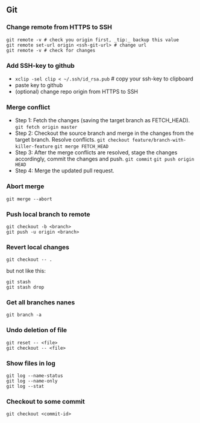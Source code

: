 ## Git

### Change remote from HTTPS to SSH
```shell
git remote -v # check you origin first, _tip:_ backup this value
git remote set-url origin <ssh-git-url> # change url
git remote -v # check for changes
```


### Add SSH-key to github
- `xclip -sel clip < ~/.ssh/id_rsa.pub` # copy your ssh-key to clipboard
- paste key to github
- (optional) change repo origin from HTTPS to SSH


### Merge conflict
- Step 1: Fetch the changes (saving the target branch as FETCH_HEAD).
`git fetch origin master`
- Step 2: Checkout the source branch and merge in the changes from the target branch. Resolve conflicts.
`git checkout feature/branch-with-killer-feature`
`git merge FETCH_HEAD`
- Step 3: After the merge conflicts are resolved, stage the changes accordingly, commit the changes and push.
`git commit`
`git push origin HEAD`
- Step 4: Merge the updated pull request.

### Abort merge
`git merge --abort`

### Push local branch to remote
```shell
git checkout -b <branch>
git push -u origin <branch>
```


### Revert local changes
```shell
git checkout -- .
```
but not like this:
```shell
git stash
git stash drop
```


### Get all branches nanes
```shell
git branch -a
```


### Undo deletion of file
```shell
git reset -- <file>
git checkout -- <file>
```


### Show files in log
```shell
git log --name-status
git log --name-only
git log --stat
```


### Checkout to some commit
```shell
git checkout <commit-id>
```

